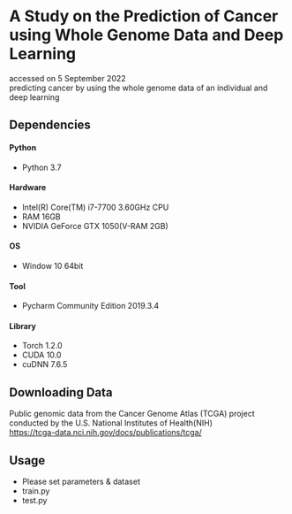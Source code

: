 # A Study on the Prediction of Cancer using Whole Genome Data and Deep Learning

accessed on 5 September 2022   
predicting cancer by using the whole genome data of an individual and deep learning

## Dependencies

#### Python
* Python 3.7

#### Hardware
* Intel(R) Core(TM) i7-7700 3.60GHz CPU
* RAM 16GB
* NVIDIA GeForce GTX 1050(V-RAM 2GB)

#### OS
* Window 10 64bit

#### Tool
* Pycharm Community Edition 2019.3.4

#### Library
* Torch 1.2.0
* CUDA 10.0
* cuDNN 7.6.5


## Downloading Data
Public genomic data from the Cancer Genome Atlas (TCGA) project conducted by the U.S. National Institutes of Health(NIH)  
https://tcga-data.nci.nih.gov/docs/publications/tcga/


## Usage
* Please set parameters & dataset
* train.py
* test.py
